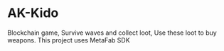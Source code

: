 # AK-Kido
Blockchain game, Survive waves and collect loot, Use these loot to buy weapons. This project uses MetaFab SDK 

